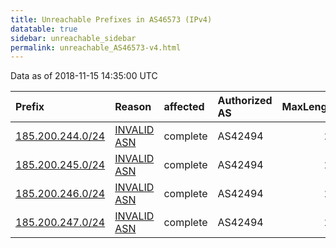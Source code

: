 ```yaml
---
title: Unreachable Prefixes in AS46573 (IPv4)
datatable: true
sidebar: unreachable_sidebar
permalink: unreachable_AS46573-v4.html
---
```


Data as of 2018-11-15 14:35:00 UTC


<div class="datatable-begin"></div>

| Prefix                                                     | Reason                                                                                                  | affected   | Authorized AS   |   MaxLength | Anchor                                         |   unreachable /24s |
|:-----------------------------------------------------------|:--------------------------------------------------------------------------------------------------------|:-----------|:----------------|------------:|:-----------------------------------------------|-------------------:|
| [185.200.244.0/24](https://stat.ripe.net/185.200.244.0/24) | [INVALID ASN](https://rpki-validator.ripe.net/announcement-preview?asn=AS46573&prefix=185.200.244.0/24) | complete   | AS42494         |          24 | [RIPE](unreachable_RIPE_NCC_RPKI_Root-v4.html) |                  1 |
| [185.200.245.0/24](https://stat.ripe.net/185.200.245.0/24) | [INVALID ASN](https://rpki-validator.ripe.net/announcement-preview?asn=AS46573&prefix=185.200.245.0/24) | complete   | AS42494         |          24 | [RIPE](unreachable_RIPE_NCC_RPKI_Root-v4.html) |                  1 |
| [185.200.246.0/24](https://stat.ripe.net/185.200.246.0/24) | [INVALID ASN](https://rpki-validator.ripe.net/announcement-preview?asn=AS46573&prefix=185.200.246.0/24) | complete   | AS42494         |          24 | [RIPE](unreachable_RIPE_NCC_RPKI_Root-v4.html) |                  1 |
| [185.200.247.0/24](https://stat.ripe.net/185.200.247.0/24) | [INVALID ASN](https://rpki-validator.ripe.net/announcement-preview?asn=AS46573&prefix=185.200.247.0/24) | complete   | AS42494         |          24 | [RIPE](unreachable_RIPE_NCC_RPKI_Root-v4.html) |                  1 |

<div class="datatable-end"></div>